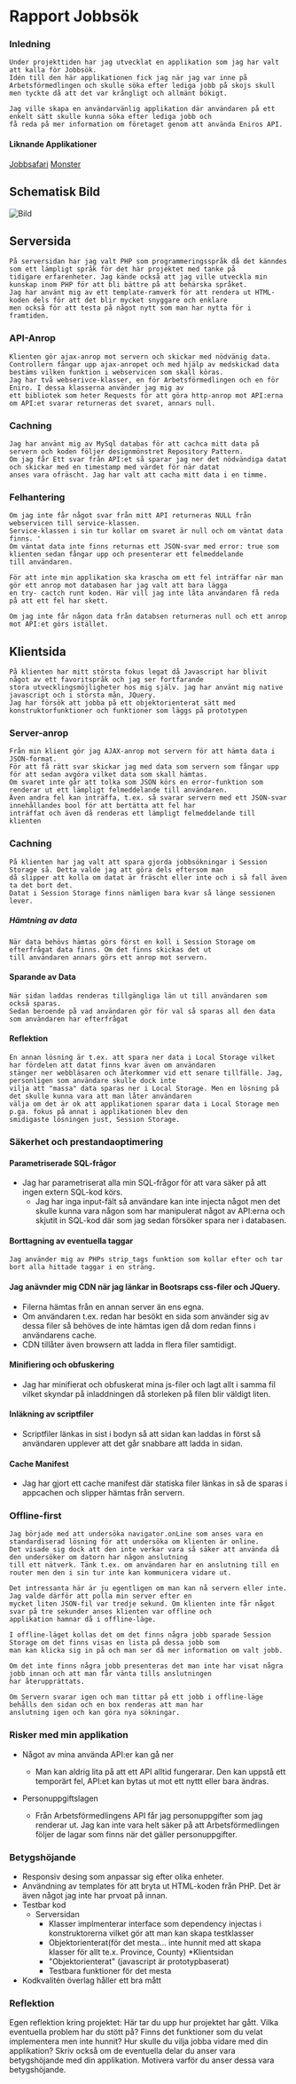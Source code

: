 # Rapport Jobbsök

### Inledning

    Under projekttiden har jag utvecklat en applikation som jag har valt att kalla för Jobbsök.
    Idén till den här applikationen fick jag när jag var inne på Arbetsförmedlingen och skulle söka efter lediga jobb på skojs skull
    men tyckte då att det var krångligt och allmänt bökigt. 
     
    Jag ville skapa en användarvänlig applikation där användaren på ett enkelt sätt skulle kunna söka efter lediga jobb och 
    få reda på mer information om företaget genom att använda Eniros API.
    
#### Liknande Applikationer
[Jobbsafari](http://www.jobbsafari.se/)
[Monster](http://www.monster.se/?disRe=true)
    
Schematisk Bild
---------------
![Bild](http://yuml.me/5b0a07b9)

Serversida
-----------
    På serversidan har jag valt PHP som programmeringsspråk då det känndes som ett lämpligt språk för det här projektet med tanke på
    tidigare erfarenheter. Jag kände också att jag ville utveckla min kunskap inom PHP för att bli bättre på att behärska språket.
    Jag har använt mig av ett template-ramverk för att rendera ut HTML-koden dels för att det blir mycket snyggare och enklare 
    men också för att testa på något nytt som man har nytta för i framtiden.
    
### API-Anrop
    Klienten gör ajax-anrop mot servern och skickar med nödvänig data.
    Controllern fångar upp ajax-anropet och med hjälp av medskickad data bestäms vilken funktion i webservicen som skall köras.
    Jag har två webserivce-klasser, en för Arbetsförmedlingen och en för Eniro. I dessa klasserna använder jag mig av
    ett bibliotek som heter Requests för att göra http-anrop mot API:erna
    om API:et svarar returneras det svaret, annars null.
    
### Cachning
    Jag har använt mig av MySql databas för att cachca mitt data på servern och koden följer designmönstret Repository Pattern.
    Om jag får Ett svar från API:et så sparar jag ner det nödvändiga datat och skickar med en timestamp med värdet för när datat
    anses vara ofräscht. Jag har valt att cacha mitt data i en timme.
     
     
### Felhantering
    Om jag inte får något svar från mitt API returneras NULL från webservicen till service-klassen. 
    Service-klassen i sin tur kollar om svaret är null och om väntat data finns. '
    Om väntat data inte finns returnas ett JSON-svar med error: true som klienten sedan fångar upp och presenterar ett felmeddelande
    till användaren.
    
    För att inte min applikation ska krascha om ett fel inträffar när man gör ett anrop mot databasen har jag valt att bara lägga
    en try- cactch runt koden. Här vill jag inte låta användaren få reda på att ett fel har skett.
    
    Om jag inte får någon data från databsen returneras null och ett anrop mot API:et görs istället. 
    

Klientsida
----------
    På klienten har mitt största fokus legat då Javascript har blivit något av ett favoritspråk och jag ser fortfarande
    stora utvecklingsmöjligheter hos mig själv. jag har använt mig native javascript och i största mån, JQuery.
    Jag har försök att jobba på ett objektorienterat sätt med konstruktorfunktioner och funktioner som läggs på prototypen
    
### Server-anrop
    Från min klient gör jag AJAX-anrop mot servern för att hämta data i JSON-format.
    För att få rätt svar skickar jag med data som servern som fångar upp för att sedan avgöra vilket data som skall hämtas.
    Om svaret inte går att tolka som JSON körs en error-funktion som renderar ut ett lämpligt felmeddelande till användaren.
    Även andra fel kan inträffa, t.ex. så svarar servern med ett JSON-svar innehållandes bool för att bertätta att fel har 
    inträffat och även då renderas ett lämpligt felmeddelande till klienten
    
### Cachning
    På klienten har jag valt att spara gjorda jobbsökningar i Session Storage så. Detta valde jag att göra dels eftersom man
    då slipper att kolla om datat är fräscht eller inte och i så fall även ta det bort det.
    Datat i Session Storage finns nämligen bara kvar så länge sessionen lever.
    
##### Hämtning av data
    När data behövs hämtas görs först en koll i Session Storage om efterfrågat data finns. Om det finns skickas det ut 
    till användaren annars görs ett anrop mot servern.
    
#### Sparande av Data
    När sidan laddas renderas tillgängliga län ut till användaren som också sparas.
    Sedan beroende på vad användaren gör för val så sparas all den data som användaren har efterfrågat

#### Reflektion   
    En annan lösning är t.ex. att spara ner data i Local Storage vilket har fördelen att datat finns kvar även om användaren 
    stänger ner webbläsaren och återkommer vid ett senare tillfälle. Jag, personligen som användare skulle dock inte
    vilja att "massa" data sparas ner i Local Storage. Men en lösning på det skulle kunna vara att man låter användaren
    välja om det är ok att applikationen sparar data i Local Storage men p.ga. fokus på annat i applikationen blev den 
    smidigaste lösningen just, Session Storage.
    
### Säkerhet och prestandaoptimering

#### Parametriserade SQL-frågor
 * Jag har parametriserat alla min SQL-frågor för att vara säker på att ingen extern SQL-kod körs. 
    * Jag har inga input-fält så användare kan inte injecta något men det skulle kunna vara någon som har manipulerat
    något av API:erna och skjutit in SQL-kod där som jag sedan försöker spara ner i databasen.
    
#### Borttagning av eventuella taggar
    Jag använder mig av PHPs strip_tags funktion som kollar efter och tar bort alla hittade taggar i en sträng.

#### Jag anävnder mig CDN när jag länkar in Bootsraps css-filer och JQuery.
    
* Filerna hämtas från en annan server än ens egna.
* Om användaren t.ex. redan har besökt en sida som använder sig av dessa filer så behöves de inte hämtas igen då dom redan finns i användarens cache.
* CDN tillåter även browsern att ladda in flera filer samtidigt.

#### Minifiering och obfuskering
 * Jag har minifierat och obfuskerat mina js-filer och lagt allt i samma fil vilket skyndar på inladdningen då storleken
  på filen blir väldigt liten. 
       
#### Inläkning av scriptfiler
 * Scriptfiler länkas in sist i bodyn så att sidan kan laddas in först så användaren upplever att det går snabbare att ladda in sidan.
 
#### Cache Manifest
 * Jag har gjort ett cache manifest där statiska filer länkas in så de sparas i appcachen och slipper hämtas från servern.
 
### Offline-first
    Jag började med att undersöka navigator.onLine som anses vara en standardiserad lösning för att undersöka om klienten är online.
    Det visade sig dock att den inte verkar vara så säker att använda då den undersöker om datorn har någon anslutning
    till ett nätverk. Tänk t.ex. om användaren har en anslutning till en router men den i sin tur inte kan kommunicera vidare ut.
    
    Det intressanta här är ju egentligen om man kan nå servern eller inte. Jag valde därför att polla min server efter en
    mycket liten JSON-fil var tredje sekund. Om klienten inte får något svar på tre sekunder anses klienten var offline och 
    applikation hamnar då i offline-läge.
    
    I offline-läget kollas det om det finns några jobb sparade Session Storage om det finns visas en lista på dessa jobb som
    man kan klicka sig in på och man ser då mer information om valt jobb. 
    
    Om det inte finns några jobb presenteras det man inte har visat några jobb innan och att man får vänta tills anslutningen
    har återupprättats. 
    
    Om Servern svarar igen och man tittar på ett jobb i offline-läge behålls den sidan och en box renderas att man har
    anslutning igen och kan göra nya sökningar.
    
### Risker med min applikation

 * Något av mina använda API:er kan gå ner
    * Man kan aldrig lita på att ett API alltid fungerarar. Den kan uppstå ett temporärt fel, API:et kan bytas ut mot ett nyttt
      eller bara ändras.
      
 * Personuppgiftslagen 
    * Från Arbetsförmedlingens API får jag personuppgifter som jag renderar ut. Jag kan inte vara helt säker på att 
    Arbetsförmedlingen följer de lagar som finns när det gäller personuppgifter.
 
 
### Betygshöjande

 * Responsiv desing som anpassar sig efter olika enheter.
 * Användning av templates för att bryta ut HTML-koden från PHP. Det är även något jag inte har prvoat på innan.
 * Testbar kod
    * Serversidan
        * Klasser implmenterar interface som dependency injectas i konstruktorerna vilket gör att man kan skapa testklasser
        * Objektorienterat(för det mesta... inte hunnit med att skapa klasser för allt te.x. Province, County)
    *Klientsidan
        * "Objektorienterat" (javascript är prototypbaserat)
        * Testbara funktioner för det mesta
 * Kodkvalitén överlag håller ett bra mått
 
### Reflektion
    
    
Egen reflektion kring projektet: Här tar du upp hur projektet har gått. Vilka eventuella problem har du stött på? Finns det funktioner som du velat implementera men inte hunnit? Hur skulle du vilja jobba vidare med din applikation?
Skriv också om de eventuella delar du anser vara betygshöjande med din applikation. Motivera varför du anser dessa vara betygshöjande.